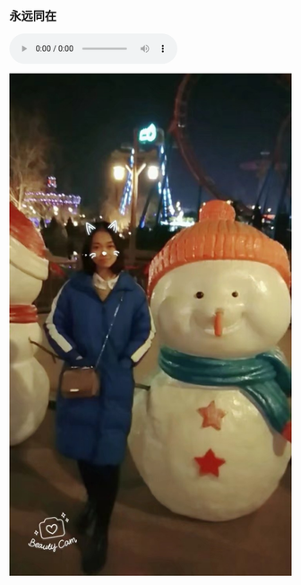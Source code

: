 ## 永远同在
<audio id="audio" controls="" preload=true>
      <source id="mp3" src="./forever.mp3">
      </audio>

![Image](./1518621812273.jpg)



